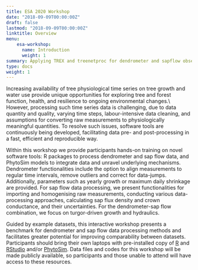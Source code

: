 ```yaml
---
title: ESA 2020 Workshop
date: "2018-09-09T00:00:00Z"
draft: false
lastmod: "2018-09-09T00:00:00Z"
linktitle: Overview
menu:
    esa-workshop:
      name: Introduction
      weight: 1
summary: Applying TREX and treenetproc for dendrometer and sapflow observations at high-frequencies
type: docs
weight: 1
---
```



Increasing availability of tree physiological time series on tree growth and water use provide unique opportunities for exploring tree and forest function, health, and resilience to ongoing environmental changes.\ However, processing such time series data is challenging, due to data quantity and quality, varying time steps, labour-intensive data cleaning, and assumptions for converting raw measurements to physiologically meaningful quantities. 
To resolve such issues, software tools are continuously being developed, facilitating data pre- and post-processing in a fast, efficient and reproducible way.

Within this workshop we provide participants hands-on training on novel software tools: R packages to process dendrometer and sap flow data, and PhytoSim models to integrate data and unravel underlying mechanisms.
Dendrometer functionalities include the option to align measurements to regular time intervals, remove outliers and correct for data-jumps.
Additionally, parameters such as yearly growth or maximum daily shrinkage are provided.
For sap flow data processing, we present functionalities for importing and homogenising raw measurements, conducting various data-processing approaches, calculating sap flux density and crown conductance, and their uncertainties.
For the dendrometer-sap flow combination, we focus on turgor-driven growth and hydraulics.

Guided by example datasets, this interactive workshop presents a benchmark for dendrometer and sap flow data processing methods and facilitates greater potential for improving comparability between datasets.
Participants should bring their own laptops with pre-installed copy of [R](http://r-project.org) and [RStudio](http://rstudio.com) and/or [PhytoSim](http://phyto-it.com). 
Data files and codes for this workshop will be made publicly available, so participants and those unable to attend will have access to these resources.
